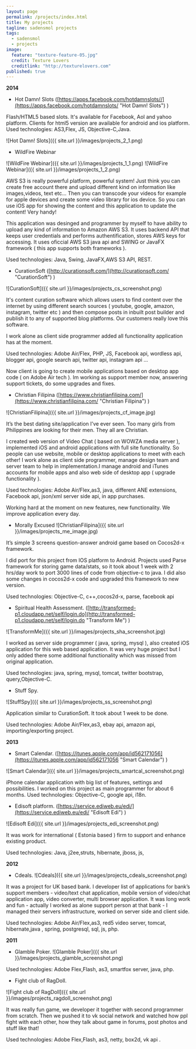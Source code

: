 ```yaml
---
layout: page
permalink: /projects/index.html
title: My projects
tagline: sadensmol projects
tags: 
  - sadensmol
  - projects
image: 
  feature: "texture-feature-05.jpg"
  credit: Texture Lovers
  creditlink: "http://texturelovers.com"
published: true
---
```


**2014**

- Hot Damn! Slots
([https://apps.facebook.com/hotdamnslots//](https://apps.facebook.com/hotdamnslots/ "Hot Damn! Slots") )

Flash/HTML5 based slots. It's available for Facebook, Aol and yahoo platform. Clients for html5 version are available for android and ios platform.
Used technologies: AS3,Flex, JS, Objective-C,Java.


![Hot Damn! Slots]({{ site.url }}/images/projects_2_1.png)

- WildFire Webinar

![WildFire Webinar]({{ site.url }}/images/projects_1_1.png)
![WildFire Webinar]({{ site.url }}/images/projects_1_2.png)

AWS S3 is really powerful platform, powerful system! Just think you can create free account there and upload different kind on information like
images,videos, text etc... Then you can transcode your videos for example for apple devices and create some video library for ios device. So you can use iOS app for showing the content and this application to update the content! Very handy!

This application was desinged and programmer by myself to have ability to upload any kind of information to Amazon AWS S3. It uses backend API that keeps user credentials and performs authentification, stores AWS keys for accessing. It uses oficcial AWS S3 java api and SWING or JavaFX framework ( this app supports both frameworks ).


Used technologies: Java, Swing, JavaFX,AWS S3 API, REST.

- CurationSoft
([http://curationsoft.com/](http://curationsoft.com/ "CurationSoft") )

![CurationSoft]({{ site.url }}/images/projects_cs_screenshot.png)


It's content curation software which allows users to find content over the internet by using different search sources ( youtube, google, amazon, instagram, twitter etc ) and then compose posts in inbuilt post builder and publish it to any of supported blog platforms. Our customers really love this software.

I work alone as client side programmer added all functionality application has at the moment.

Used technologies: Adobe Air/Flex, PHP, JS, Facebook api, wordless api, blogger api, google search api, twitter api, instagram api …

Now client is going to create mobile applications based on desktop app code ( on Adobe Air tech ). Im working as support member now, answering support tickets, do some upgrades and fixes.

- Christian Filipina
([https://www.christianfilipina.com/](https://www.christianfilipina.com/ "Christian Filipina") )

![ChristianFilipina]({{ site.url }}/images/projects_cf_image.jpg)

It’s the best dating site/application I’ve ever seen. Too many girls from Philippines are looking for their men.
They all are Christian.

I created web version of Video Chat ( based on WOWZA media server ), implemented iOS and android applications with full site functionality. So people can use website, mobile or desktop applications to meet with each other!
I work alone as client side programmer, manage design team and server team to help in implementation.I manage android and iTunes accounts for mobile apps and also web side of desktop app ( upgrade functionality ).

Used technologies: Adobe Air/Flex,as3, java, different ANE extensions, Facebook api, json/xml server side api, in app purchases.

Working hard at the moment on new features, new functionality. We improve application every day.

- Morally Excused
![ChristianFilipina]({{ site.url }}/images/projects_me_image.jpg)

It’s simple 3 screens question-answer android game based on Cocos2d-x framework.

I did port for this project from IOS platform to Android. Projects used Parse framework for storing game data/stats, so it took about 1 week with 2 hrs/day work to port 3000 lines of code from objective-c to java. I did also some changes in cocos2d-x code and upgraded this framework to new version.

Used technologies: Objective-C, c++,cocos2d-x, parse, facebook api

- Spiritual Health Assessment.
([http://transformed-p1.cloudapp.net/self/login.do](http://transformed-p1.cloudapp.net/self/login.do "Transform Me") )

![TransformMe]({{ site.url }}/images/projects_sha_screenshot.jpg)


I worked as server side programmer ( java, spring, mysql ), also created iOS application for this web based application. It was very huge project but I only added there some additional functionality which was missed from original application.

Used technologies: java, spring, mysql, tomcat, twitter bootstrap, query,Objective-C.

- Stuff Spy.

![StuffSpy]({{ site.url }}/images/projects_ss_screenshot.png)

Application similar to CurationSoft. It took about 1 week to be done.

Used technologies: Adobe Air/Flex,as3, ebay api, amazon api, importing/exporting project.



**2013**

- Smart Calendar.
([https://itunes.apple.com/app/id562171056](https://itunes.apple.com/app/id562171056 "Smart Calendar") )

![Smart Calendar]({{ site.url }}/images/projects_smartcal_screenshot.png)

iPhone calendar application with big list of features, settings and possibilities. I worked on this project as main programmer for about 6 months.
Used technologies: Objective-C, google api, i18n.

- Edisoft platform.
([https://service.ediweb.eu/edi/](https://service.ediweb.eu/edi/ "Edisoft Edi") )

![Edisoft Edi]({{ site.url }}/images/projects_edi_screenshot.png)

It was work for international ( Estonia based ) firm to support and enhance existing product.

Used technologies: Java, j2ee,struts, hibernate, jboss, js,



**2012**

- Cdeals.
![Cdeals]({{ site.url }}/images/projects_cdeals_screenshot.png)

It was a project for UK based bank. I developer list of applications for bank’s support  members - video/text chat application, mobile version of video/chat application app, video converter, multi browser application. It was long work and fun - actually I worked as alone support person at that bank - I managed their servers infrastructure, worked on server side and client side.


Used technologies: Adobe Air/Flex,as3, red5 video server, tomcat, hibernate,java , spring, postgresql, sql, js, php.



**2011**
- Glamble Poker.
![Glamble Poker]({{ site.url }}/images/projects_glamble_screenshot.png)

Used technologies: Adobe Flex,Flash, as3, smartfox server, java, php.

- Fight club of RagDoll.

![Fight club of RagDoll]({{ site.url }}/images/projects_ragdoll_screenshot.png)

It was really fun game, we developer it together with second programmer from scratch. Then we pushed it to vk social network and watched how ppl fight with each other, how they talk about game in forums, post photos and stuff like that!

Used technologies: Adobe Flex,Flash, as3, netty, box2d, vk api .

